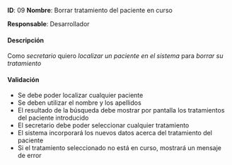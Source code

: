 **ID**: 09 **Nombre**: Borrar tratamiento del paciente en curso

**Responsable**: Desarrollador

#### Descripción

Como *secretario* quiero *localizar un paciente en el sistema* para *borrar su tratamiento*

#### Validación

* Se debe poder localizar cualquier paciente
* Se deben utilizar el nombre y los apellidos
* El resultado de la búsqueda debe mostrar por pantalla los tratamientos del paciente introducido
* El secretario debe poder seleccionar cualquier tratamiento
* El sistema incorporará los nuevos datos acerca del tratamiento del paciente
* Si el tratamiento seleccionado no está en curso, mostrará un mensaje de error
